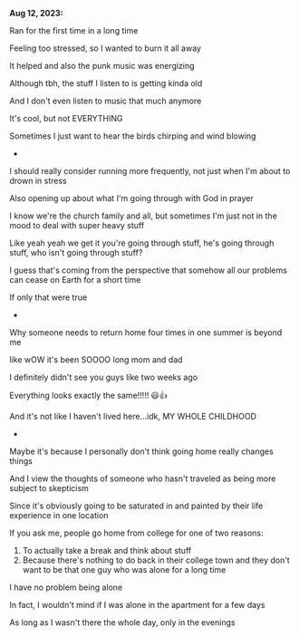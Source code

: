 **Aug 12, 2023:** 

Ran for the first time in a long time 

Feeling too stressed, so I wanted to burn it all away 

It helped and also the punk music was energizing

Although tbh, the stuff I listen to is getting kinda old

And I don't even listen to music that much anymore 

It's cool, but not EVERYTHING

Sometimes I just want to hear the birds chirping and wind blowing

-

I should really consider running more frequently, not just when I'm about to drown in stress

Also opening up about what I'm going through with God in prayer 

I know we're the church family and all, but sometimes I'm just not in the mood to deal with super heavy stuff 

Like yeah yeah we get it you're going through stuff, he's going through stuff, who isn't going through stuff? 

I guess that's coming from the perspective that somehow all our problems can cease on Earth for a short time

If only that were true 

-

Why someone needs to return home four times in one summer is beyond me

like wOW it's been SOOOO long mom and dad 

I definitely didn't see you guys like two weeks ago

Everything looks exactly the same!!!!! 😃👍

And it's not like I haven't lived here...idk, MY WHOLE CHILDHOOD

-

Maybe it's because I personally don't think going home really changes things

And I view the thoughts of someone who hasn't traveled as being more subject to skepticism 

Since it's obviously going to be saturated in and painted by their life experience in one location

If you ask me, people go home from college for one of two reasons: 
1. To actually take a break and think about stuff
2. Because there's nothing to do back in their college town and they don't want to be that one guy who was alone for a long time

I have no problem being alone

In fact, I wouldn't mind if I was alone in the apartment for a few days

As long as I wasn't there the whole day, only in the evenings

